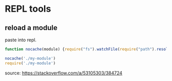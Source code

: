 # REPL tools

## reload a module

paste into repl.
```js
function nocache(module) {require("fs").watchFile(require("path").resolve(module), () => {delete require.cache[require.resolve(module)]})}
```

```js
nocache('./my-module')
require('./my-module')
```

source: https://stackoverflow.com/a/53105303/384724

